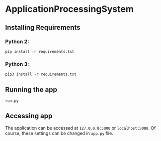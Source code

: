# ApplicationProcessingSystem

## Installing Requirements
### Python 2:
```
pip install -r requirements.txt
```
### Python 3:
```
pip3 install -r requirements.txt
```

## Running the app
```
run.py
```

## Accessing app
The application can be accessed at `127.0.0.0:5000` or `localhost:5000`. Of course, these settings can be changed in `app.py` file.
